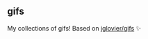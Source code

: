 ## gifs

My collections of gifs! Based on [jglovier/gifs](https://github.com/jglovier/gifs) :sparkles: